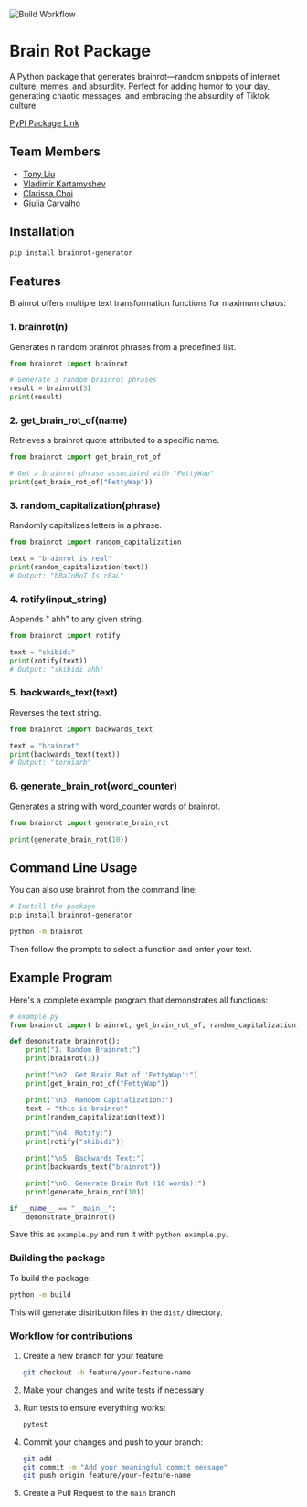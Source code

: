 ![Build Workflow](https://github.com/software-students-spring2025/3-python-package-5bigbooms/actions/workflows/build.yaml/badge.svg)

# Brain Rot Package 

A Python package that generates brainrot—random snippets of internet culture, memes, and absurdity. Perfect for adding humor to your day, generating chaotic messages, and embracing the absurdity of Tiktok culture. 

[PyPI Package Link](https://pypi.org/project/brainrot-generator/)

## Team Members

- [Tony Liu](https://github.com/tony102809)
- [Vladimir Kartamyshev ](https://github.com/lawaldemur)
- [Clarissa Choi](https://github.com/clammy424)
- [Giulia Carvalho](https://github.com/giulia-carvalho)
## Installation

```bash
pip install brainrot-generator
```


## Features

Brainrot offers multiple text transformation functions for maximum chaos:

### 1. brainrot(n)

Generates n random brainrot phrases from a predefined list.

```python
from brainrot import brainrot

# Generate 3 random brainrot phrases
result = brainrot(3)
print(result)
```

### 2. get_brain_rot_of(name)
Retrieves a brainrot quote attributed to a specific name.
```python
from brainrot import get_brain_rot_of

# Get a brainrot phrase associated with "FettyWap"
print(get_brain_rot_of("FettyWap"))
```

### 3.  random_capitalization(phrase)
Randomly capitalizes letters in a phrase.
```python
from brainrot import random_capitalization

text = "brainrot is real"
print(random_capitalization(text))
# Output: "bRaInRoT Is rEaL"
```

### 4. rotify(input_string)
Appends " ahh" to any given string.
```python
from brainrot import rotify

text = "skibidi"
print(rotify(text))
# Output: "skibidi ahh"
```

### 5.  backwards_text(text)
Reverses the text string.
```python
from brainrot import backwards_text

text = "brainrot"
print(backwards_text(text))
# Output: "torniarb"
```

### 6. generate_brain_rot(word_counter)
Generates a string with word_counter words of brainrot.
```python
from brainrot import generate_brain_rot

print(generate_brain_rot(10))
```
## Command Line Usage

You can also use brainrot from the command line:
```bash
# Install the package
pip install brainrot-generator

python -m brainrot
```

Then follow the prompts to select a function and enter your text.

## Example Program

Here's a complete example program that demonstrates all functions:

```python
# example.py
from brainrot import brainrot, get_brain_rot_of, random_capitalization, rotify, backwards_text, generate_brain_rot

def demonstrate_brainrot():
    print("1. Random Brainrot:")
    print(brainrot(3))

    print("\n2. Get Brain Rot of 'FettyWap':")
    print(get_brain_rot_of("FettyWap"))

    print("\n3. Random Capitalization:")
    text = "this is brainrot"
    print(random_capitalization(text))

    print("\n4. Rotify:")
    print(rotify("skibidi"))

    print("\n5. Backwards Text:")
    print(backwards_text("brainrot"))

    print("\n6. Generate Brain Rot (10 words):")
    print(generate_brain_rot(10))

if __name__ == "__main__":
    demonstrate_brainrot()
```

Save this as `example.py` and run it with `python example.py`.

### Building the package

To build the package:

```bash
python -m build
```

This will generate distribution files in the `dist/` directory.

### Workflow for contributions

1. Create a new branch for your feature:
   ```bash
   git checkout -b feature/your-feature-name
   ```

2. Make your changes and write tests if necessary

3. Run tests to ensure everything works:
   ```bash
   pytest
   ```

4. Commit your changes and push to your branch:
   ```bash
   git add .
   git commit -m "Add your meaningful commit message"
   git push origin feature/your-feature-name
   ```

5. Create a Pull Request to the `main` branch